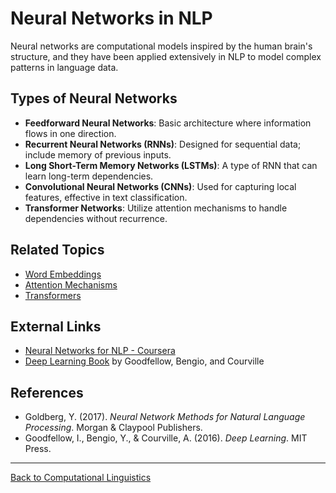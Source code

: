 # Neural Networks in NLP

Neural networks are computational models inspired by the human brain's structure, and they have been applied extensively in NLP to model complex patterns in language data.

## Types of Neural Networks

- **Feedforward Neural Networks**: Basic architecture where information flows in one direction.
- **Recurrent Neural Networks (RNNs)**: Designed for sequential data; include memory of previous inputs.
- **Long Short-Term Memory Networks (LSTMs)**: A type of RNN that can learn long-term dependencies.
- **Convolutional Neural Networks (CNNs)**: Used for capturing local features, effective in text classification.
- **Transformer Networks**: Utilize attention mechanisms to handle dependencies without recurrence.


## Related Topics

- [Word Embeddings](Word-Embeddings/README.md)
- [Attention Mechanisms](Attention-Mechanisms.md)
- [Transformers](Transformers.md)

## External Links

- [Neural Networks for NLP - Coursera](https://www.coursera.org/learn/deep-neural-networks-with-pytorch)
- [Deep Learning Book](https://www.deeplearningbook.org/) by Goodfellow, Bengio, and Courville

## References

- Goldberg, Y. (2017). *Neural Network Methods for Natural Language Processing*. Morgan & Claypool Publishers.
- Goodfellow, I., Bengio, Y., & Courville, A. (2016). *Deep Learning*. MIT Press.

---

[Back to Computational Linguistics](README.md)
